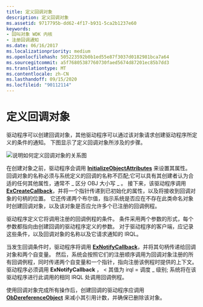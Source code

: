 ```yaml
---
title: 定义回调对象
description: 定义回调对象
ms.assetid: 9717795b-dd62-4f17-b931-5ca2b1237e60
keywords:
- 回叫对象 WDK 内核
- 注册回调通知
ms.date: 06/16/2017
ms.localizationpriority: medium
ms.openlocfilehash: 505223592b0b1ed55e87f3037d0182981bca7a64
ms.sourcegitcommit: a5f76805387760730faed5674d87201ec85b7dd3
ms.translationtype: MT
ms.contentlocale: zh-CN
ms.lasthandoff: 09/15/2020
ms.locfileid: "90112114"
---
```

# <a name="defining-a-callback-object"></a>定义回调对象





驱动程序可以创建回调对象，其他驱动程序可以通过该对象请求创建驱动程序所定义的条件的通知。 下图显示了定义回调对象所涉及的步骤。

![说明如何定义回调对象的关系图](images/3crt-cbk.png)

在创建对象之前，驱动程序会调用 [**InitializeObjectAttributes**](/windows/win32/api/ntdef/nf-ntdef-initializeobjectattributes) 来设置其属性。 回调对象的名称必须与系统定义的回调的名称不匹配;它可以具有其创建者认为合适的任何其他属性，通常不 \_ 区分 OBJ 大小写 \_ 。 接下来，该驱动程序调用 [**ExCreateCallback**](/windows-hardware/drivers/ddi/wdm/nf-wdm-excreatecallback)，并将一个指针传递到已初始化的属性，以及将接收到回调对象的句柄的位置。 它还传递两个布尔值，指示系统是否应在不存在此类命名对象时创建回调对象，以及该对象是否应允许多个已注册的回调例程。

驱动程序定义它将调用注册的回调例程的条件。 条件采用两个参数的形式，每个参数都指向由创建回调的驱动程序定义的参数。 对于驱动程序的客户端，应记录这些条件，以及回调对象的名称以及它请求通知的 IRQL。

当发生回调条件时，驱动程序将调用 [**ExNotifyCallback**](/windows-hardware/drivers/ddi/wdm/nf-wdm-exnotifycallback)，并将其句柄传递给回调对象和两个自变量。 然后，系统会按照它们的注册顺序调用为回调对象注册的所有回调例程，同时传递两个自变量和一个指针，指向注册该例程时提供的上下文。 驱动程序必须调用 **ExNotifyCallback** ， &lt; 其值为 irql = 调度 \_ 级别; 系统将在该驱动程序进行此调用的相同 IRQL 处调用回调例程。

使用回调对象完成所有操作后，创建回调的驱动程序应调用 [**ObDereferenceObject**](/windows-hardware/drivers/ddi/wdm/nf-wdm-obdereferenceobject) 来减小其引用计数，并确保已删除该对象。

 

